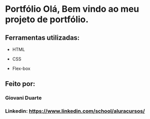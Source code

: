 # Portfólio Olá, Bem vindo ao meu projeto de portfólio.

## Ferramentas utilizadas:

* HTML

* CSS

* Flex-box

## Feito por:

### Giovani Duarte

### Linkedin: https://www.linkedin.com/school/aluracursos/

```

